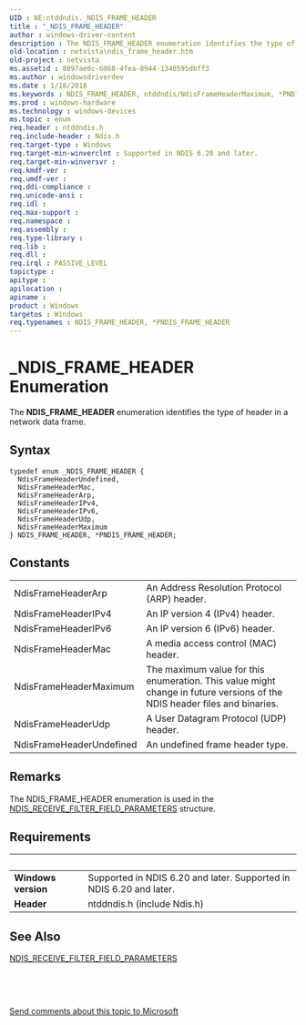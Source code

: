 ```yaml
---
UID : NE:ntddndis._NDIS_FRAME_HEADER
title : "_NDIS_FRAME_HEADER"
author : windows-driver-content
description : The NDIS_FRAME_HEADER enumeration identifies the type of header in a network data frame.
old-location : netvista\ndis_frame_header.htm
old-project : netvista
ms.assetid : 8897ae0c-6068-4fea-8944-1340595dbff3
ms.author : windowsdriverdev
ms.date : 1/18/2018
ms.keywords : NDIS_FRAME_HEADER, ntddndis/NdisFrameHeaderMaximum, *PNDIS_FRAME_HEADER, NdisFrameHeaderUndefined, NdisFrameHeaderIPv6, NdisFrameHeaderArp, PNDIS_FRAME_HEADER enumeration pointer [Network Drivers Starting with Windows Vista], netvista.ndis_frame_header, NdisFrameHeaderUdp, NdisFrameHeaderMaximum, ntddndis/NdisFrameHeaderMac, ntddndis/NdisFrameHeaderArp, PNDIS_FRAME_HEADER, virtual_machine_queue_ref_0ee94de6-7791-4a6e-b3da-2c8639843130.xml, ntddndis/NdisFrameHeaderUdp, NDIS_FRAME_HEADER enumeration [Network Drivers Starting with Windows Vista], ntddndis/NdisFrameHeaderIPv6, NdisFrameHeaderIPv4, NdisFrameHeaderMac, ntddndis/NDIS_FRAME_HEADER, ntddndis/NdisFrameHeaderIPv4, ntddndis/PNDIS_FRAME_HEADER, ntddndis/NdisFrameHeaderUndefined, _NDIS_FRAME_HEADER
ms.prod : windows-hardware
ms.technology : windows-devices
ms.topic : enum
req.header : ntddndis.h
req.include-header : Ndis.h
req.target-type : Windows
req.target-min-winverclnt : Supported in NDIS 6.20 and later.
req.target-min-winversvr : 
req.kmdf-ver : 
req.umdf-ver : 
req.ddi-compliance : 
req.unicode-ansi : 
req.idl : 
req.max-support : 
req.namespace : 
req.assembly : 
req.type-library : 
req.lib : 
req.dll : 
req.irql : PASSIVE_LEVEL
topictype : 
apitype : 
apilocation : 
apiname : 
product : Windows
targetos : Windows
req.typenames : NDIS_FRAME_HEADER, *PNDIS_FRAME_HEADER
---
```


# _NDIS_FRAME_HEADER Enumeration
The <b>NDIS_FRAME_HEADER</b> enumeration identifies the type of header in a network data frame.

## Syntax
````
typedef enum _NDIS_FRAME_HEADER { 
  NdisFrameHeaderUndefined,
  NdisFrameHeaderMac,
  NdisFrameHeaderArp,
  NdisFrameHeaderIPv4,
  NdisFrameHeaderIPv6,
  NdisFrameHeaderUdp,
  NdisFrameHeaderMaximum
} NDIS_FRAME_HEADER, *PNDIS_FRAME_HEADER;
````

## Constants

<table>

<tr>
<td>NdisFrameHeaderArp</td>
<td>An Address Resolution Protocol (ARP) header.</td>
</tr>

<tr>
<td>NdisFrameHeaderIPv4</td>
<td>An IP version 4 (IPv4) header.</td>
</tr>

<tr>
<td>NdisFrameHeaderIPv6</td>
<td>An IP version 6 (IPv6) header.</td>
</tr>

<tr>
<td>NdisFrameHeaderMac</td>
<td>A media access control (MAC) header.</td>
</tr>

<tr>
<td>NdisFrameHeaderMaximum</td>
<td>The maximum value for this enumeration. This value might change in future versions of the NDIS
     header files and binaries.</td>
</tr>

<tr>
<td>NdisFrameHeaderUdp</td>
<td>A User Datagram Protocol
(UDP) header.</td>
</tr>

<tr>
<td>NdisFrameHeaderUndefined</td>
<td>An undefined frame header type.</td>
</tr>
</table>

## Remarks

The NDIS_FRAME_HEADER enumeration is used in the 
    <a href="..\ntddndis\ns-ntddndis-_ndis_receive_filter_field_parameters.md">
    NDIS_RECEIVE_FILTER_FIELD_PARAMETERS</a> structure.

## Requirements
| &nbsp; | &nbsp; |
| ---- |:---- |
| **Windows version** | Supported in NDIS 6.20 and later. Supported in NDIS 6.20 and later. |
| **Header** | ntddndis.h (include Ndis.h) |

## See Also

<a href="..\ntddndis\ns-ntddndis-_ndis_receive_filter_field_parameters.md">
   NDIS_RECEIVE_FILTER_FIELD_PARAMETERS</a>

 

 

<a href="mailto:wsddocfb@microsoft.com?subject=Documentation%20feedback [netvista\netvista]:%20NDIS_FRAME_HEADER enumeration%20 RELEASE:%20(1/18/2018)&amp;body=%0A%0APRIVACY STATEMENT%0A%0AWe use your feedback to improve the documentation. We don't use your email address for any other purpose, and we'll remove your email address from our system after the issue that you're reporting is fixed. While we're working to fix this issue, we might send you an email message to ask for more info. Later, we might also send you an email message to let you know that we've addressed your feedback.%0A%0AFor more info about Microsoft's privacy policy, see http://privacy.microsoft.com/en-us/default.aspx." title="Send comments about this topic to Microsoft">Send comments about this topic to Microsoft</a>